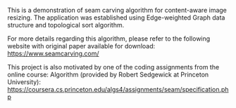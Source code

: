 This is a demonstration of seam carving algorithm for content-aware image resizing. The application was established using Edge-weighted Graph data structure and topological sort algorithm.

For more details regarding this algorithm, please refer to the following website with original paper available for download:
https://www.seamcarving.com/

This project is also motivated by one of the coding assignments from the online course: Algorithm (provided by Robert Sedgewick at Princeton University):
https://coursera.cs.princeton.edu/algs4/assignments/seam/specification.php



